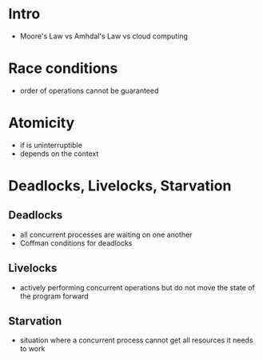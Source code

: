 # Intro

- Moore's Law vs Amhdal's Law vs cloud computing

# Race conditions
- order of operations cannot be guaranteed

# Atomicity
- if is uninterruptible
- depends on the context

# Deadlocks, Livelocks, Starvation
## Deadlocks
- all concurrent processes are waiting on one another
- Coffman conditions for deadlocks

## Livelocks
- actively performing concurrent operations but do not move the state of the program forward

## Starvation
- situation where a concurrent process cannot get all resources it needs to work

